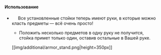 #### Использование
- <img src="https://gamepedia.cursecdn.com/minecraft_gamepedia/6/65/Armor_Stand_%28Item%29_JE2_BE2.png" width="16"> Все установленные стойки теперь имеют руки, в которые можно класть предметы — всё очень просто!
  - Положить несколько предметов в одну руку не получится, стойка примет только один, оставив остальные в Вашей руке.

  [[img/additional/armor_stand.png|height=350px]]